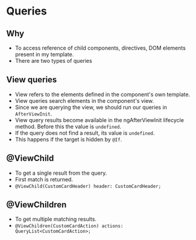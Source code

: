 # Queries

## Why

- To access reference of child components, directives, DOM elements present in my template.
- There are two types of queries

## View queries

- View refers to the elements defined in the component's own template.
- View queries search elements in the component's view.
- Since we are querying the view, we should run our queries in `AfterViewInit`.
- View query results become available in the ngAfterViewInit lifecycle method. Before this the value is `undefined`.
- If the query does not find a result, its value is `undefined`.
- This happens if the target is hidden by `@If`.

## @ViewChild

- To get a single result from the query.
- First match is returned.
- `@ViewChild(CustomCardHeader) header: CustomCardHeader;`

## @ViewChildren

- To get multiple matching results.
- `@ViewChildren(CustomCardAction) actions: QueryList<CustomCardAction>;`
